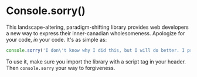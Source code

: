 # Console.sorry()

This landscape-altering, paradigm-shifting library provides web developers a new way to express their inner-canadian wholesomeness. Apologize for your code, _in_ your code. It's as simple as:

```js
console.sorry('I don\'t know why I did this, but I will do better. I promise.')
```

To use it, make sure you import the library with a script tag in your header. Then `console.sorry` your way to forgiveness.